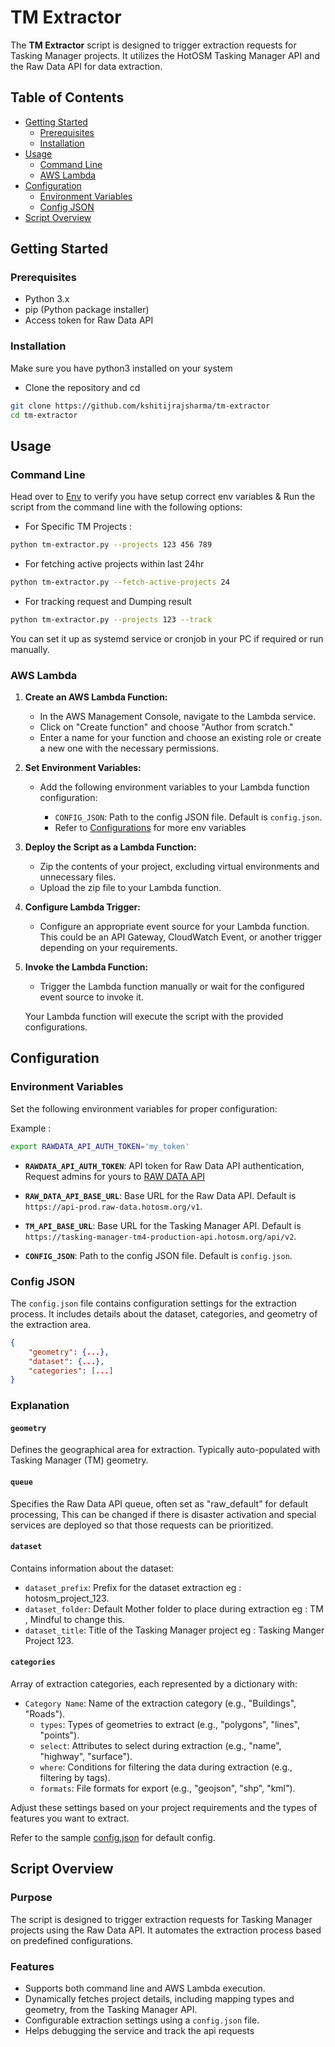 # TM Extractor

The **TM Extractor** script is designed to trigger extraction requests for Tasking Manager projects. It utilizes the HotOSM Tasking Manager API and the Raw Data API for data extraction.

## Table of Contents
- [Getting Started](#getting-started)
  - [Prerequisites](#prerequisites)
  - [Installation](#installation)
- [Usage](#usage)
  - [Command Line](#command-line)
  - [AWS Lambda](#aws-lambda)
- [Configuration](#configuration)
  - [Environment Variables](#environment-variables)
  - [Config JSON](#config-json)
- [Script Overview](#script-overview)


## Getting Started

### Prerequisites

- Python 3.x
- pip (Python package installer)
- Access token for Raw Data API

### Installation
Make sure you have python3 installed on your system
    
- Clone the repository and cd 

```bash
git clone https://github.com/kshitijrajsharma/tm-extractor
cd tm-extractor
```

## Usage

### Command Line

Head over to [Env](#environment-variables) to verify you have setup correct env variables & Run the script from the command line with the following options:

- For Specific TM Projects : 

```bash
python tm-extractor.py --projects 123 456 789
```

- For fetching active projects within last 24hr

```bash
python tm-extractor.py --fetch-active-projects 24
```

- For tracking request and Dumping result

```bash
python tm-extractor.py --projects 123 --track
```

You can set it up as systemd service or cronjob in your PC if required or run manually.

### AWS Lambda

1. **Create an AWS Lambda Function:**

   - In the AWS Management Console, navigate to the Lambda service.
   - Click on "Create function" and choose "Author from scratch."
   - Enter a name for your function and choose an existing role or create a new one with the necessary permissions.

2. **Set Environment Variables:**

   - Add the following environment variables to your Lambda function configuration:

     - `CONFIG_JSON`: Path to the config JSON file. Default is `config.json`.
     - Refer to [Configurations](#configuration) for more env variables

3. **Deploy the Script as a Lambda Function:**

   - Zip the contents of your project, excluding virtual environments and unnecessary files.
   - Upload the zip file to your Lambda function.

4. **Configure Lambda Trigger:**

   - Configure an appropriate event source for your Lambda function. This could be an API Gateway, CloudWatch Event, or another trigger depending on your requirements.

5. **Invoke the Lambda Function:**

   - Trigger the Lambda function manually or wait for the configured event source to invoke it.

   Your Lambda function will execute the script with the provided configurations.

## Configuration

### Environment Variables

Set the following environment variables for proper configuration:

Example : 
```bash
export RAWDATA_API_AUTH_TOKEN='my_token'
```

- **`RAWDATA_API_AUTH_TOKEN`**: API token for Raw Data API authentication, Request admins for yours to [RAW DATA API](https://github.com/hotosm/raw-data-api/)

- **`RAW_DATA_API_BASE_URL`**: Base URL for the Raw Data API. Default is `https://api-prod.raw-data.hotosm.org/v1`.

- **`TM_API_BASE_URL`**: Base URL for the Tasking Manager API. Default is `https://tasking-manager-tm4-production-api.hotosm.org/api/v2`.

- **`CONFIG_JSON`**: Path to the config JSON file. Default is `config.json`.

### Config JSON

The `config.json` file contains configuration settings for the extraction process. It includes details about the dataset, categories, and geometry of the extraction area.

```json
{
    "geometry": {...},
    "dataset": {...},
    "categories": [...]
}
```

### Explanation

#### `geometry`
Defines the geographical area for extraction. Typically auto-populated with Tasking Manager (TM) geometry.

#### `queue`
Specifies the Raw Data API queue, often set as "raw_default" for default processing, This can be changed if there is disaster activation and special services are deployed so that those requests can be prioritized.

#### `dataset`
Contains information about the dataset:
- `dataset_prefix`: Prefix for the dataset extraction eg : hotosm_project_123.
- `dataset_folder`: Default Mother folder to place during extraction eg : TM , Mindful to change this.
- `dataset_title`: Title of the Tasking Manager project eg : Tasking Manger Project 123.

#### `categories`
Array of extraction categories, each represented by a dictionary with:
- `Category Name`: Name of the extraction category (e.g., "Buildings", "Roads").
  - `types`: Types of geometries to extract (e.g., "polygons", "lines", "points").
  - `select`: Attributes to select during extraction (e.g., "name", "highway", "surface").
  - `where`: Conditions for filtering the data during extraction (e.g., filtering by tags).
  - `formats`: File formats for export (e.g., "geojson", "shp", "kml").

Adjust these settings based on your project requirements and the types of features you want to extract.

Refer to the sample [config.json](./config.json) for default config.


## Script Overview

### Purpose
The script is designed to trigger extraction requests for Tasking Manager projects using the Raw Data API. It automates the extraction process based on predefined configurations.

### Features
- Supports both command line and AWS Lambda execution.
- Dynamically fetches project details, including mapping types and geometry, from the Tasking Manager API.
- Configurable extraction settings using a `config.json` file.
- Helps debugging the service and track the api requests
